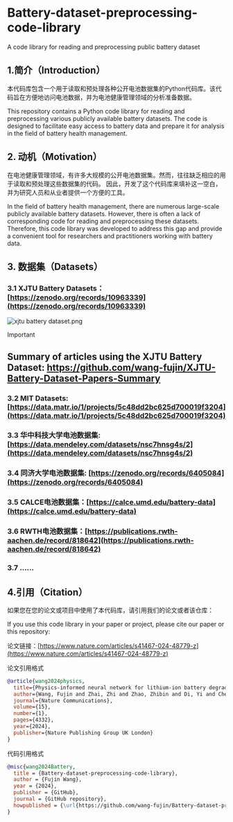 # Battery-dataset-preprocessing-code-library
A code library for reading and preprocessing public battery dataset

## 1.简介（Introduction）
本代码库包含一个用于读取和预处理各种公开电池数据集的Python代码库。该代码旨在方便地访问电池数据，并为电池健康管理领域的分析准备数据。

This repository contains a Python code library for reading and preprocessing various publicly available battery datasets. 
The code is designed to facilitate easy access to battery data and prepare it for analysis in the field of battery health management.


## 2. 动机（Motivation）
在电池健康管理领域，有许多大规模的公开电池数据集。然而，往往缺乏相应的用于读取和预处理这些数据集的代码。
因此，开发了这个代码库来填补这一空白，并为研究人员和从业者提供一个方便的工具。

In the field of battery health management, there are numerous large-scale publicly available battery datasets. However, there is often a lack of corresponding code for reading and preprocessing these datasets. Therefore, this code library was developed to address this gap and provide a convenient tool for researchers and practitioners working with battery data.

## 3. 数据集（Datasets）
### 3.1 XJTU Battery Datasets：[https://zenodo.org/records/10963339](https://zenodo.org/records/10963339)
![xjtu battery dataset.png](https://github.com/wang-fujin/Battery-dataset-preprocessing-code-library/blob/main/xjtu%20battery%20dataset.png)

> [!IMPORTANT]
Summary of articles using the XJTU Battery Dataset:
https://github.com/wang-fujin/XJTU-Battery-Dataset-Papers-Summary
---

### 3.2 MIT Datasets: [https://data.matr.io/1/projects/5c48dd2bc625d700019f3204](https://data.matr.io/1/projects/5c48dd2bc625d700019f3204)
### 3.3 华中科技大学电池数据集: [https://data.mendeley.com/datasets/nsc7hnsg4s/2](https://data.mendeley.com/datasets/nsc7hnsg4s/2)
### 3.4 同济大学电池数据集: [https://zenodo.org/records/6405084](https://zenodo.org/records/6405084)
### 3.5 CALCE电池数据集：[https://calce.umd.edu/battery-data](https://calce.umd.edu/battery-data)

### 3.6 RWTH电池数据集：[https://publications.rwth-aachen.de/record/818642](https://publications.rwth-aachen.de/record/818642)

### 3.7 ......


## 4.引用（Citation）
如果您在您的论文或项目中使用了本代码库，请引用我们的论文或者该仓库：

If you use this code library in your paper or project, please cite our paper or this repository:

论文链接：[https://www.nature.com/articles/s41467-024-48779-z](https://www.nature.com/articles/s41467-024-48779-z)

论文引用格式
```bibtex
@article{wang2024physics,
  title={Physics-informed neural network for lithium-ion battery degradation stable modeling and prognosis},
  author={Wang, Fujin and Zhai, Zhi and Zhao, Zhibin and Di, Yi and Chen, Xuefeng},
  journal={Nature Communications},
  volume={15},
  number={1},
  pages={4332},
  year={2024},
  publisher={Nature Publishing Group UK London}
}
```

代码引用格式
```bibtex
@misc{wang2024Battery,
  title = {Battery-dataset-preprocessing-code-library},
  author = {Fujin Wang},
  year = {2024},
  publisher = {GitHub},
  journal = {GitHub repository},
  howpublished = {\url{https://github.com/wang-fujin/Battery-dataset-preprocessing-code-library}},
}
```
